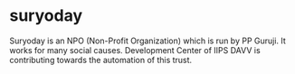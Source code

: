 suryoday
========

Suryoday is an NPO (Non-Profit Organization) which is run by PP Guruji. It works for many social causes. Development Center of IIPS DAVV is contributing towards the automation of this trust.

